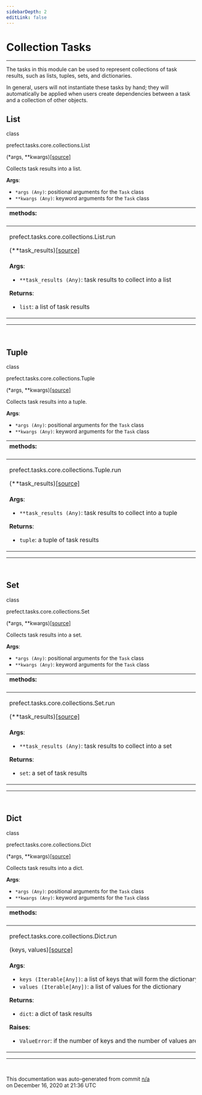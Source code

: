 ```yaml
---
sidebarDepth: 2
editLink: false
---
```

# Collection Tasks
---
The tasks in this module can be used to represent collections of task results, such as
lists, tuples, sets, and dictionaries.

In general, users will not instantiate these tasks by hand; they will automatically be
applied when users create dependencies between a task and a collection of other objects.
 ## List
 <div class='class-sig' id='prefect-tasks-core-collections-list'><p class="prefect-sig">class </p><p class="prefect-class">prefect.tasks.core.collections.List</p>(*args, **kwargs)<span class="source"><a href="https://github.com/PrefectHQ/prefect/blob/master/src/prefect/tasks/core/collections.py#L53">[source]</a></span></div>

Collects task results into a list.

**Args**:     <ul class="args"><li class="args">`*args (Any)`: positional arguments for the `Task` class     </li><li class="args">`**kwargs (Any)`: keyword arguments for the `Task` class</li></ul>

|methods: &nbsp;&nbsp;&nbsp;&nbsp;&nbsp;&nbsp;&nbsp;&nbsp;&nbsp;&nbsp;&nbsp;&nbsp;&nbsp;&nbsp;&nbsp;&nbsp;&nbsp;&nbsp;&nbsp;&nbsp;&nbsp;&nbsp;&nbsp;&nbsp;&nbsp;&nbsp;&nbsp;&nbsp;&nbsp;&nbsp;&nbsp;&nbsp;&nbsp;&nbsp;&nbsp;&nbsp;&nbsp;&nbsp;&nbsp;&nbsp;&nbsp;&nbsp;&nbsp;&nbsp;&nbsp;&nbsp;&nbsp;&nbsp;&nbsp;&nbsp;&nbsp;&nbsp;&nbsp;&nbsp;&nbsp;&nbsp;&nbsp;&nbsp;&nbsp;&nbsp;&nbsp;&nbsp;&nbsp;&nbsp;&nbsp;&nbsp;&nbsp;&nbsp;&nbsp;&nbsp;&nbsp;&nbsp;&nbsp;&nbsp;&nbsp;&nbsp;&nbsp;&nbsp;&nbsp;&nbsp;&nbsp;&nbsp;&nbsp;&nbsp;&nbsp;&nbsp;&nbsp;&nbsp;&nbsp;&nbsp;&nbsp;&nbsp;&nbsp;&nbsp;&nbsp;&nbsp;&nbsp;&nbsp;&nbsp;&nbsp;&nbsp;&nbsp;&nbsp;&nbsp;&nbsp;&nbsp;&nbsp;&nbsp;&nbsp;&nbsp;&nbsp;&nbsp;&nbsp;&nbsp;&nbsp;&nbsp;&nbsp;&nbsp;&nbsp;&nbsp;&nbsp;&nbsp;&nbsp;&nbsp;&nbsp;&nbsp;&nbsp;&nbsp;&nbsp;&nbsp;&nbsp;&nbsp;&nbsp;&nbsp;&nbsp;&nbsp;&nbsp;&nbsp;&nbsp;&nbsp;&nbsp;&nbsp;&nbsp;&nbsp;&nbsp;&nbsp;&nbsp;&nbsp;&nbsp;&nbsp;|
|:----|
 | <div class='method-sig' id='prefect-tasks-core-collections-list-run'><p class="prefect-class">prefect.tasks.core.collections.List.run</p>(**task_results)<span class="source"><a href="https://github.com/PrefectHQ/prefect/blob/master/src/prefect/tasks/core/collections.py#L65">[source]</a></span></div>
<p class="methods">**Args**:     <ul class="args"><li class="args">`**task_results (Any)`: task results to collect into a list</li></ul> **Returns**:     <ul class="args"><li class="args">`list`: a list of task results</li></ul></p>|

---
<br>

 ## Tuple
 <div class='class-sig' id='prefect-tasks-core-collections-tuple'><p class="prefect-sig">class </p><p class="prefect-class">prefect.tasks.core.collections.Tuple</p>(*args, **kwargs)<span class="source"><a href="https://github.com/PrefectHQ/prefect/blob/master/src/prefect/tasks/core/collections.py#L84">[source]</a></span></div>

Collects task results into a tuple.

**Args**:     <ul class="args"><li class="args">`*args (Any)`: positional arguments for the `Task` class     </li><li class="args">`**kwargs (Any)`: keyword arguments for the `Task` class</li></ul>

|methods: &nbsp;&nbsp;&nbsp;&nbsp;&nbsp;&nbsp;&nbsp;&nbsp;&nbsp;&nbsp;&nbsp;&nbsp;&nbsp;&nbsp;&nbsp;&nbsp;&nbsp;&nbsp;&nbsp;&nbsp;&nbsp;&nbsp;&nbsp;&nbsp;&nbsp;&nbsp;&nbsp;&nbsp;&nbsp;&nbsp;&nbsp;&nbsp;&nbsp;&nbsp;&nbsp;&nbsp;&nbsp;&nbsp;&nbsp;&nbsp;&nbsp;&nbsp;&nbsp;&nbsp;&nbsp;&nbsp;&nbsp;&nbsp;&nbsp;&nbsp;&nbsp;&nbsp;&nbsp;&nbsp;&nbsp;&nbsp;&nbsp;&nbsp;&nbsp;&nbsp;&nbsp;&nbsp;&nbsp;&nbsp;&nbsp;&nbsp;&nbsp;&nbsp;&nbsp;&nbsp;&nbsp;&nbsp;&nbsp;&nbsp;&nbsp;&nbsp;&nbsp;&nbsp;&nbsp;&nbsp;&nbsp;&nbsp;&nbsp;&nbsp;&nbsp;&nbsp;&nbsp;&nbsp;&nbsp;&nbsp;&nbsp;&nbsp;&nbsp;&nbsp;&nbsp;&nbsp;&nbsp;&nbsp;&nbsp;&nbsp;&nbsp;&nbsp;&nbsp;&nbsp;&nbsp;&nbsp;&nbsp;&nbsp;&nbsp;&nbsp;&nbsp;&nbsp;&nbsp;&nbsp;&nbsp;&nbsp;&nbsp;&nbsp;&nbsp;&nbsp;&nbsp;&nbsp;&nbsp;&nbsp;&nbsp;&nbsp;&nbsp;&nbsp;&nbsp;&nbsp;&nbsp;&nbsp;&nbsp;&nbsp;&nbsp;&nbsp;&nbsp;&nbsp;&nbsp;&nbsp;&nbsp;&nbsp;&nbsp;&nbsp;&nbsp;&nbsp;&nbsp;&nbsp;&nbsp;&nbsp;|
|:----|
 | <div class='method-sig' id='prefect-tasks-core-collections-tuple-run'><p class="prefect-class">prefect.tasks.core.collections.Tuple.run</p>(**task_results)<span class="source"><a href="https://github.com/PrefectHQ/prefect/blob/master/src/prefect/tasks/core/collections.py#L96">[source]</a></span></div>
<p class="methods">**Args**:     <ul class="args"><li class="args">`**task_results (Any)`: task results to collect into a tuple</li></ul> **Returns**:     <ul class="args"><li class="args">`tuple`: a tuple of task results</li></ul></p>|

---
<br>

 ## Set
 <div class='class-sig' id='prefect-tasks-core-collections-set'><p class="prefect-sig">class </p><p class="prefect-class">prefect.tasks.core.collections.Set</p>(*args, **kwargs)<span class="source"><a href="https://github.com/PrefectHQ/prefect/blob/master/src/prefect/tasks/core/collections.py#L117">[source]</a></span></div>

Collects task results into a set.

**Args**:     <ul class="args"><li class="args">`*args (Any)`: positional arguments for the `Task` class     </li><li class="args">`**kwargs (Any)`: keyword arguments for the `Task` class</li></ul>

|methods: &nbsp;&nbsp;&nbsp;&nbsp;&nbsp;&nbsp;&nbsp;&nbsp;&nbsp;&nbsp;&nbsp;&nbsp;&nbsp;&nbsp;&nbsp;&nbsp;&nbsp;&nbsp;&nbsp;&nbsp;&nbsp;&nbsp;&nbsp;&nbsp;&nbsp;&nbsp;&nbsp;&nbsp;&nbsp;&nbsp;&nbsp;&nbsp;&nbsp;&nbsp;&nbsp;&nbsp;&nbsp;&nbsp;&nbsp;&nbsp;&nbsp;&nbsp;&nbsp;&nbsp;&nbsp;&nbsp;&nbsp;&nbsp;&nbsp;&nbsp;&nbsp;&nbsp;&nbsp;&nbsp;&nbsp;&nbsp;&nbsp;&nbsp;&nbsp;&nbsp;&nbsp;&nbsp;&nbsp;&nbsp;&nbsp;&nbsp;&nbsp;&nbsp;&nbsp;&nbsp;&nbsp;&nbsp;&nbsp;&nbsp;&nbsp;&nbsp;&nbsp;&nbsp;&nbsp;&nbsp;&nbsp;&nbsp;&nbsp;&nbsp;&nbsp;&nbsp;&nbsp;&nbsp;&nbsp;&nbsp;&nbsp;&nbsp;&nbsp;&nbsp;&nbsp;&nbsp;&nbsp;&nbsp;&nbsp;&nbsp;&nbsp;&nbsp;&nbsp;&nbsp;&nbsp;&nbsp;&nbsp;&nbsp;&nbsp;&nbsp;&nbsp;&nbsp;&nbsp;&nbsp;&nbsp;&nbsp;&nbsp;&nbsp;&nbsp;&nbsp;&nbsp;&nbsp;&nbsp;&nbsp;&nbsp;&nbsp;&nbsp;&nbsp;&nbsp;&nbsp;&nbsp;&nbsp;&nbsp;&nbsp;&nbsp;&nbsp;&nbsp;&nbsp;&nbsp;&nbsp;&nbsp;&nbsp;&nbsp;&nbsp;&nbsp;&nbsp;&nbsp;&nbsp;&nbsp;&nbsp;|
|:----|
 | <div class='method-sig' id='prefect-tasks-core-collections-set-run'><p class="prefect-class">prefect.tasks.core.collections.Set.run</p>(**task_results)<span class="source"><a href="https://github.com/PrefectHQ/prefect/blob/master/src/prefect/tasks/core/collections.py#L129">[source]</a></span></div>
<p class="methods">**Args**:     <ul class="args"><li class="args">`**task_results (Any)`: task results to collect into a set</li></ul> **Returns**:     <ul class="args"><li class="args">`set`: a set of task results</li></ul></p>|

---
<br>

 ## Dict
 <div class='class-sig' id='prefect-tasks-core-collections-dict'><p class="prefect-sig">class </p><p class="prefect-class">prefect.tasks.core.collections.Dict</p>(*args, **kwargs)<span class="source"><a href="https://github.com/PrefectHQ/prefect/blob/master/src/prefect/tasks/core/collections.py#L140">[source]</a></span></div>

Collects task results into a dict.

**Args**:     <ul class="args"><li class="args">`*args (Any)`: positional arguments for the `Task` class     </li><li class="args">`**kwargs (Any)`: keyword arguments for the `Task` class</li></ul>

|methods: &nbsp;&nbsp;&nbsp;&nbsp;&nbsp;&nbsp;&nbsp;&nbsp;&nbsp;&nbsp;&nbsp;&nbsp;&nbsp;&nbsp;&nbsp;&nbsp;&nbsp;&nbsp;&nbsp;&nbsp;&nbsp;&nbsp;&nbsp;&nbsp;&nbsp;&nbsp;&nbsp;&nbsp;&nbsp;&nbsp;&nbsp;&nbsp;&nbsp;&nbsp;&nbsp;&nbsp;&nbsp;&nbsp;&nbsp;&nbsp;&nbsp;&nbsp;&nbsp;&nbsp;&nbsp;&nbsp;&nbsp;&nbsp;&nbsp;&nbsp;&nbsp;&nbsp;&nbsp;&nbsp;&nbsp;&nbsp;&nbsp;&nbsp;&nbsp;&nbsp;&nbsp;&nbsp;&nbsp;&nbsp;&nbsp;&nbsp;&nbsp;&nbsp;&nbsp;&nbsp;&nbsp;&nbsp;&nbsp;&nbsp;&nbsp;&nbsp;&nbsp;&nbsp;&nbsp;&nbsp;&nbsp;&nbsp;&nbsp;&nbsp;&nbsp;&nbsp;&nbsp;&nbsp;&nbsp;&nbsp;&nbsp;&nbsp;&nbsp;&nbsp;&nbsp;&nbsp;&nbsp;&nbsp;&nbsp;&nbsp;&nbsp;&nbsp;&nbsp;&nbsp;&nbsp;&nbsp;&nbsp;&nbsp;&nbsp;&nbsp;&nbsp;&nbsp;&nbsp;&nbsp;&nbsp;&nbsp;&nbsp;&nbsp;&nbsp;&nbsp;&nbsp;&nbsp;&nbsp;&nbsp;&nbsp;&nbsp;&nbsp;&nbsp;&nbsp;&nbsp;&nbsp;&nbsp;&nbsp;&nbsp;&nbsp;&nbsp;&nbsp;&nbsp;&nbsp;&nbsp;&nbsp;&nbsp;&nbsp;&nbsp;&nbsp;&nbsp;&nbsp;&nbsp;&nbsp;&nbsp;|
|:----|
 | <div class='method-sig' id='prefect-tasks-core-collections-dict-run'><p class="prefect-class">prefect.tasks.core.collections.Dict.run</p>(keys, values)<span class="source"><a href="https://github.com/PrefectHQ/prefect/blob/master/src/prefect/tasks/core/collections.py#L152">[source]</a></span></div>
<p class="methods">**Args**:     <ul class="args"><li class="args">`keys (Iterable[Any])`: a list of keys that will form the dictionary     </li><li class="args">`values (Iterable[Any])`: a list of values for the dictionary</li></ul> **Returns**:     <ul class="args"><li class="args">`dict`: a dict of task results</li></ul> **Raises**:     <ul class="args"><li class="args">`ValueError`: if the number of keys and the number of values are different</li></ul></p>|

---
<br>


<p class="auto-gen">This documentation was auto-generated from commit <a href='https://github.com/PrefectHQ/prefect/commit/n/a'>n/a</a> </br>on December 16, 2020 at 21:36 UTC</p>